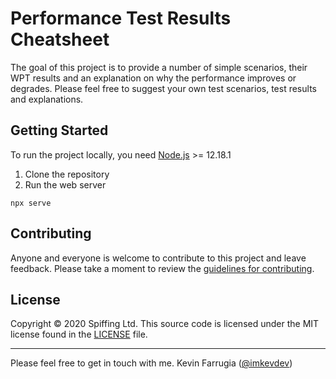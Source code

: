 # Performance Test Results Cheatsheet

The goal of this project is to provide a number of simple scenarios, their WPT results and an explanation on why the performance improves or degrades. Please feel free to suggest your own test scenarios, test results and explanations.

## Getting Started
To run the project locally, you need [Node.js](https://nodejs.org/en/) >= 12.18.1

1. Clone the repository
2. Run the web server
```
npx serve
```

## Contributing

Anyone and everyone is welcome to contribute to this project and leave feedback. Please take a moment to review the [guidelines for contributing](contributing.md).

## License 

Copyright © 2020 Spiffing Ltd. This source code is licensed under the MIT license found in the [LICENSE](LICENSE) file.

---

Please feel free to get in touch with me. Kevin Farrugia ([@imkevdev](https://twitter.com/imkevdev))

